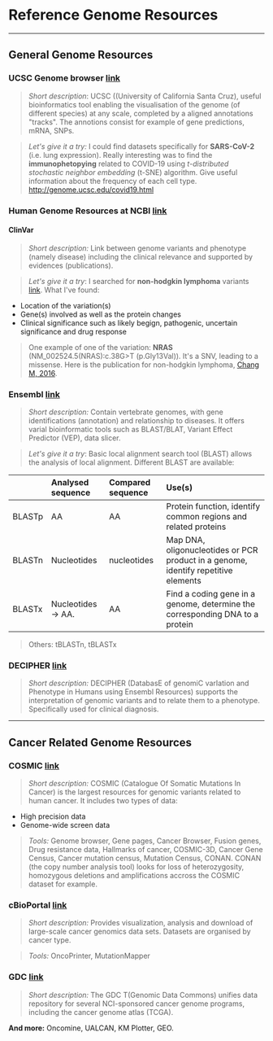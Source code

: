 # Reference Genome Resources 

---------

## General Genome Resources 

### UCSC Genome browser [link](https://genome.ucsc.edu)
> _Short description_: UCSC ((University of California Santa Cruz), useful bioinformatics tool enabling the visualisation of the genome (of different species) at any scale, completed by a aligned annotations "tracks". The annotions consist for example of gene predictions, mRNA, SNPs.

> _Let's give it a try:_ I could find datasets specifically for **SARS-CoV-2** (i.e. lung expression). Really interesting was to find the **immunophetopying** related to COVID-19 using _t-distributed stochastic neighbor embedding_ (t-SNE) algorithm. Give useful information about the frequency of each cell type. <http://genome.ucsc.edu/covid19.html>

### Human Genome Resources at NCBI [link](https://www.ncbi.nlm.nih.gov/genome/guide/human/)
#### ClinVar 
> _Short description:_ Link between genome variants and phenotype (namely disease) including the clinical relevance and supported by evidences (publications). 

> _Let's give it a try_: I searched for **non-hodgkin lymphoma** variants [link](https://www.ncbi.nlm.nih.gov/clinvar?term=hodgkin%20lymphoma&cmd=correctspelling). What I've found: 
* Location of the variation(s)
* Gene(s) involved as well as the protein changes 
* Clinical significance such as likely begign, pathogenic, uncertain significance and drug response 

> One example of one of the variation: **NRAS** (NM_002524.5(NRAS):c.38G>T (p.Gly13Val)). It's a SNV, leading to a missense. Here is the publication for non-hodgkin lymphoma, [Chang M, 2016](https://pubmed.ncbi.nlm.nih.gov/26619011/). 


### Ensembl [link](https://www.ensembl.org/index.html)
> _Short description:_ Contain vertebrate genomes, with gene identifications (annotation) and relationship to diseases. It offers varial bioinformatic tools such as BLAST/BLAT, Variant Effect Predictor (VEP), data slicer. 

> _Let's give it a try_: Basic local alignment search tool (BLAST) allows the analysis of local alignment. Different BLAST are available:
>
|                  | Analysed sequence | Compared sequence | Use(s)                      
| -----------------|:------------------|:------------------|:-----------------------------|
| BLASTp           |AA                 |AA                 |Protein function, identify common regions and related proteins|
| BLASTn           |Nucleotides        |nucleotides        |Map DNA, oligonucleotides or PCR product in a genome, identify repetitive elements|
| BLASTx           |Nucleotides -> AA. |AA                 |Find a coding gene in a genome, determine the corresponding DNA to a protein|

> Others: tBLASTn, tBLASTx 

### DECIPHER [link](https://decipher.sanger.ac.uk)
> _Short description:_ DECIPHER (DatabasE of genomiC varIation and Phenotype in Humans using Ensembl Resources) supports the interpretation of genomic variants and to relate them to a phenotype. Specifically used for clinical diagnosis. 

----------------------

## Cancer Related Genome Resources

### COSMIC [link](https://cancer.sanger.ac.uk/cosmic) 
> _Short description:_ COSMIC (Catalogue Of Somatic Mutations In Cancer) is the largest resources for genomic variants related to human cancer. It includes two types of data: 
* High precision data 
* Genome-wide screen data

> _Tools:_ Genome browser, Gene pages, Cancer Browser, Fusion genes, Drug resistance data, Hallmarks of cancer, COSMIC-3D, Cancer Gene Census, Cancer mutation census, Mutation Census, CONAN. CONAN (the copy number analysis tool) looks for loss of heterozygosity, homozygous deletions and amplifications accross the COSMIC dataset for example. 

### cBioPortal [link](https://www.cbioportal.org) 
> _Short description:_ Provides visualization, analysis and download of large-scale cancer genomics data sets. Datasets are organised by cancer type. 

> _Tools:_ OncoPrinter, MutationMapper

### GDC [link](https://gdc.cancer.gov)
> _Short description:_ The GDC T(Genomic Data Commons) unifies data repository for several NCI-sponsored cancer genome programs, including the cancer genome atlas (TCGA).

**And more:** Oncomine, UALCAN, KM Plotter, GEO. 




